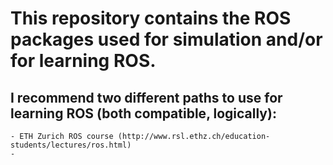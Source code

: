 # This repository contains the ROS packages used for simulation and/or for learning ROS.

## I recommend two different paths to use for learning ROS (both compatible, logically):

    - ETH Zurich ROS course (http://www.rsl.ethz.ch/education-students/lectures/ros.html)
    - 
